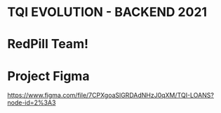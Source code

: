 # TQI EVOLUTION - BACKEND 2021

# RedPill Team!

# Project Figma
https://www.figma.com/file/7CPXgoaSlGRDAdNHzJ0qXM/TQI-LOANS?node-id=2%3A3


